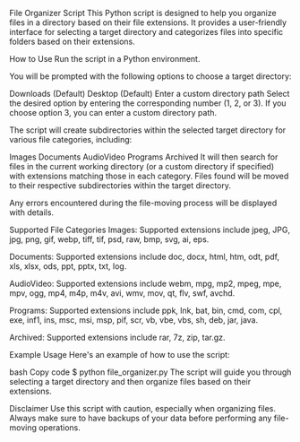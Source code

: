 File Organizer Script
This Python script is designed to help you organize files in a directory based on their file extensions. It provides a user-friendly interface for selecting a target directory and categorizes files into specific folders based on their extensions.

How to Use
Run the script in a Python environment.

You will be prompted with the following options to choose a target directory:

Downloads (Default)
Desktop (Default)
Enter a custom directory path
Select the desired option by entering the corresponding number (1, 2, or 3). If you choose option 3, you can enter a custom directory path.

The script will create subdirectories within the selected target directory for various file categories, including:

Images
Documents
AudioVideo
Programs
Archived
It will then search for files in the current working directory (or a custom directory if specified) with extensions matching those in each category. Files found will be moved to their respective subdirectories within the target directory.

Any errors encountered during the file-moving process will be displayed with details.

Supported File Categories
Images: Supported extensions include jpeg, JPG, jpg, png, gif, webp, tiff, tif, psd, raw, bmp, svg, ai, eps.

Documents: Supported extensions include doc, docx, html, htm, odt, pdf, xls, xlsx, ods, ppt, pptx, txt, log.

AudioVideo: Supported extensions include webm, mpg, mp2, mpeg, mpe, mpv, ogg, mp4, m4p, m4v, avi, wmv, mov, qt, flv, swf, avchd.

Programs: Supported extensions include ppk, lnk, bat, bin, cmd, com, cpl, exe, inf1, ins, msc, msi, msp, pif, scr, vb, vbe, vbs, sh, deb, jar, java.

Archived: Supported extensions include rar, 7z, zip, tar.gz.

Example Usage
Here's an example of how to use the script:

bash
Copy code
$ python file_organizer.py
The script will guide you through selecting a target directory and then organize files based on their extensions.

Disclaimer
Use this script with caution, especially when organizing files. Always make sure to have backups of your data before performing any file-moving operations.

